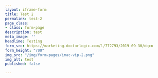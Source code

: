 ```yaml
---
layout: iframe-form
title: Test 2
permalink: test-2
page_class:
- class: form-page
description: test
meta_image: ''
headline: Testing
form_src: https://marketing.doctorlogic.com/l/772793/2019-09-30/dqcn
form_height: "700"
img_src: "/img/form-pages/imac-vip-2.png"
img_alt: test
published: false

---
```

